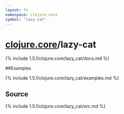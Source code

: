 ```yaml
---
layout: fn
namespace: clojure.core
symbol: "lazy-cat"
---
```


# [clojure.core](../)/lazy-cat

{% include 1.5.1/clojure.core/lazy_cat/docs.md %}

##Examples

{% include 1.5.1/clojure.core/lazy_cat/examples.md %}
## Source
{% include 1.5.1/clojure.core/lazy_cat/src.md %}

